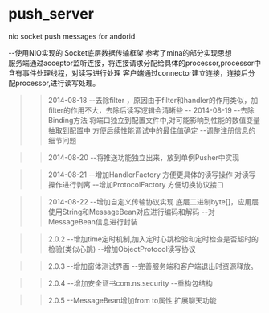 push_server
===========

nio socket push messages for andorid

--使用NIO实现的 Socket底层数据传输框架 
	参考了mina的部分实现思想  
  	服务端通过acceptor监听连接，将连接请求分配给具体的processor,processor中含有事件处理线程，对读写进行处理
	客户端通过connector建立连接，连接后分配processor,进行读写处理。

>>2014-08-18 
--去除filter ，原因由于filter和handler的作用类似，加filter的作用不大，去除后读写逻辑会清晰些
--
>>2014-08-19 
--去除Binding方法 将端口独立到配置文件中,对可能影响到性能的数值变量抽取到配置中 方便后续性能调试中的最佳值确定
--调整注册信息的细节问题

>>2014-08-20 
--将推送功能独立出来，放到单例Pusher中实现


>>2014-08-21 
--增加HandlerFactory 方便更具体的读写操作 对读写操作进行剥离
--增加ProtocolFactory 方便切换协议接口


>>2014-08-22 
--增加自定义传输协议实现 底层二进制byte[]，应用层使用String和MessageBean对应进行编码和解码
--对MessageBean信息进行封装

>>2.0.2
--增加time定时机制,加入定时心跳检验和定时检查是否超时的检验(类似心跳)
--增加ObjectProtocol读写协议

>>2.0.3
--增加窗体测试界面 
--完善服务端和客户端退出时资源释放。

>>2.0.4
--增加安全证书com.ns.security
--重构包结构

>>2.0.5
--MessageBean增加from to属性 扩展聊天功能
